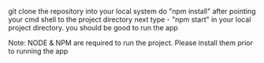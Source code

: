 git clone the repository into your local system
do "npm install" after pointing your cmd shell to the project directory
next type - "npm start" in your local project directory.
you should be good to run the app

Note: NODE & NPM are required to run the project. Please install them prior to running the app
